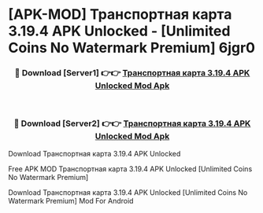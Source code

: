 # [APK-MOD] Транспортная карта 3.19.4 APK Unlocked - [Unlimited Coins No Watermark Premium] 6jgr0



<div align="center">
<h3>🔴 Download [Server1] 👉👉 <a href="https://momento.my/?title=Транспортная_карта_3.19.4_APK_Unlocked">Транспортная карта 3.19.4 APK Unlocked Mod Apk</a></h3><br>

<h3>🔴 Download [Server2] 👉👉 <a href="https://momento.my/?title=Транспортная_карта_3.19.4_APK_Unlocked">Транспортная карта 3.19.4 APK Unlocked Mod Apk</a></h3>
</div>



Download Транспортная карта 3.19.4 APK Unlocked 

Free APK MOD Транспортная карта 3.19.4 APK Unlocked [Unlimited Coins No Watermark Premium]

Download Транспортная карта 3.19.4 APK Unlocked [Unlimited Coins No Watermark Premium] Mod For Android
